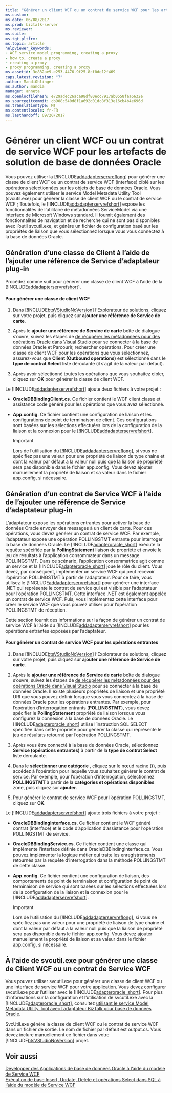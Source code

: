 ```yaml
---
title: "Générer un client WCF ou un contrat de service WCF pour les artefacts de solution de base de données Oracle | Documents Microsoft"
ms.custom: 
ms.date: 06/08/2017
ms.prod: biztalk-server
ms.reviewer: 
ms.suite: 
ms.tgt_pltfrm: 
ms.topic: article
helpviewer_keywords:
- WCF service model programming, creating a proxy
- how to, create a proxy
- creating a proxy
- proxy programming, creating a proxy
ms.assetid: 3e832ae9-e253-4476-9f25-8cf0de12f469
caps.latest.revision: "7"
author: MandiOhlinger
ms.author: mandia
manager: anneta
ms.openlocfilehash: e729adec26aca98df80ecc7917ab0558faa6632e
ms.sourcegitcommit: cb908c540d8f1a692d01dc8f313e16cb4b4e696d
ms.translationtype: MT
ms.contentlocale: fr-FR
ms.lasthandoff: 09/20/2017
---
```

# <a name="generate-a-wcf-client-or-a-wcf-service-contract-for-oracle-database-solution-artifacts"></a>Générer un client WCF ou un contrat de service WCF pour les artefacts de solution de base de données Oracle
Vous pouvez utiliser la [!INCLUDE[addadapterservreflong](../../includes/addadapterservreflong-md.md)] pour générer une classe de client WCF ou un contrat de service WCF (interface) ciblé sur les opérations sélectionnées sur les objets de base de données Oracle. Vous pouvez également utiliser le service Model Metadata Utility Tool (svcutil.exe) pour générer la classe de client WCF ou le contrat de service WCF ; Toutefois, le [!INCLUDE[addadapterservrefshort](../../includes/addadapterservrefshort-md.md)] expose les fonctionnalités de l’utilitaire de métadonnées ServiceModel via une interface de Microsoft Windows standard. Il fournit également des fonctionnalités de navigation et de recherche qui ne sont pas disponibles avec l’outil svcutil.exe, et génère un fichier de configuration basé sur les propriétés de liaison que vous sélectionnez lorsque vous vous connectez à la base de données Oracle.  
  
## <a name="generating-a-client-class-by-using-the-add-adapter-service-reference-plug-in"></a>Génération d’une classe de Client à l’aide de l’ajouter une référence de Service d’adaptateur plug-in  
 Procédez comme suit pour générer une classe de client WCF à l’aide de la [!INCLUDE[addadapterservrefshort](../../includes/addadapterservrefshort-md.md)].  
  
#### <a name="to-generate-a-wcf-client-class"></a>Pour générer une classe de client WCF  
  
1.  Dans [!INCLUDE[btsVStudioNoVersion](../../includes/btsvstudionoversion-md.md)] l’Explorateur de solutions, cliquez sur votre projet, puis cliquez sur **ajouter une référence de Service de carte**.  
  
2.  Après le **ajouter une référence de Service de carte** boîte de dialogue s’ouvre, suivez les étapes de [de récupérer les métadonnées pour des opérations Oracle dans Visual Studio](../../adapters-and-accelerators/adapter-oracle-database/get-metadata-for-oracle-database-operations-in-visual-studio.md) pour se connecter à la base de données Oracle et Parcourir, rechercher opérations. Pour créer une classe de client WCF pour les opérations que vous sélectionnez, assurez-vous que **Client (Outbound operations)** est sélectionné dans le **type de contrat Select** liste déroulante (il s’agit de la valeur par défaut).  
  
3.  Après avoir sélectionné toutes les opérations que vous souhaitez cibler, cliquez sur **OK** pour générer la classe de client WCF.  
  
 Le [!INCLUDE[addadapterservrefshort](../../includes/addadapterservrefshort-md.md)] ajoute deux fichiers à votre projet :  
  
-   **OracleDBBindingClient.cs**. Ce fichier contient le WCF client classe et assistance code généré pour les opérations que vous avez sélectionné.  
  
-   **App.config**. Ce fichier contient une configuration de liaison et les configurations de point de terminaison de client. Ces configurations sont basées sur les sélections effectuées lors de la configuration de la liaison et la connexion pour le [!INCLUDE[addadapterservrefshort](../../includes/addadapterservrefshort-md.md)].  
  
    > [!IMPORTANT]
    >  Lors de l’utilisation du [!INCLUDE[addadapterservreflong](../../includes/addadapterservreflong-md.md)], si vous ne spécifiez pas une valeur pour une propriété de liaison de type chaîne et dont la valeur par défaut a la valeur null puis que la liaison de propriété sera pas disponible dans le fichier app.config. Vous devez ajouter manuellement la propriété de liaison et sa valeur dans le fichier app.config, si nécessaire.  
  
## <a name="generating-a-wcf-service-contract-by-using-the-add-adapter-service-reference-plug-in"></a>Génération d’un contrat de Service WCF à l’aide de l’ajouter une référence de Service d’adaptateur plug-in  
 L’adaptateur expose les opérations entrantes pour activer la base de données Oracle envoyer des messages à un client de carte. Pour ces opérations, vous devez générer un contrat de service WCF. Par exemple, l’adaptateur expose une opération POLLINGSTMT entrante pour interroger la base de données Oracle. Le [!INCLUDE[adapteroracle_short](../../includes/adapteroracle-short-md.md)] exécute la requête spécifiée par la **PollingStatement** liaison de propriété et envoie le jeu de résultats à l’application consommateur dans un message POLLINGSTMT. Dans ce scénario, l’application consommatrice agit comme un service et la [!INCLUDE[adapteroracle_short](../../includes/adapteroracle-short-md.md)] joue le rôle du client. Vous devez, par conséquent, implémenter un service WCF qui peut recevoir l’opération POLLINGSTMT à partir de l’adaptateur. Pour ce faire, vous utilisez le [!INCLUDE[addadapterservrefshort](../../includes/addadapterservrefshort-md.md)] pour générer une interface .NET qui représente le contrat de service qui est visible par l’adaptateur pour l’opération POLLINGSTMT. Cette interface .NET est également appelée un contrat de service WCF. Puis, vous implémentez cette interface pour créer le service WCF que vous pouvez utiliser pour l’opération POLLINGSTMT de réception.  
  
 Cette section fournit des informations sur la façon de générer un contrat de service WCF à l’aide du [!INCLUDE[addadapterservrefshort](../../includes/addadapterservrefshort-md.md)] pour les opérations entrantes exposées par l’adaptateur.  
  
#### <a name="to-generate-a-wcf-service-contract-for-inbound-operations"></a>Pour générer un contrat de service WCF pour les opérations entrantes  
  
1.  Dans [!INCLUDE[btsVStudioNoVersion](../../includes/btsvstudionoversion-md.md)] l’Explorateur de solutions, cliquez sur votre projet, puis cliquez sur **ajouter une référence de Service de carte**.  
  
2.  Après le **ajouter une référence de Service de carte** boîte de dialogue s’ouvre, suivez les étapes de [de récupérer les métadonnées pour des opérations Oracle dans Visual Studio](../../adapters-and-accelerators/adapter-oracle-database/get-metadata-for-oracle-database-operations-in-visual-studio.md) pour se connecter à la base de données Oracle. Il existe plusieurs propriétés de liaison et une propriété URI que vous pouvez définir lorsque vous vous connectez à la base de données Oracle pour les opérations entrantes. Par exemple, pour l’opération d’interrogation entrants (**POLLINGSTMT**), vous devez spécifier le **PollingStatement** propriété de liaison lorsque vous configurez la connexion à la base de données Oracle. Le [!INCLUDE[adapteroracle_short](../../includes/adapteroracle-short-md.md)] utilise l’instruction SQL SELECT spécifiée dans cette propriété pour générer la classe qui représente le jeu de résultats retourné par l’opération POLLINGSTMT.  
  
3.  Après vous être connecté à la base de données Oracle, sélectionnez **Service (opérations entrantes)** à partir de la **type de contrat Select** liste déroulante.  
  
4.  Dans le **sélectionner une catégorie** , cliquez sur le nœud racine (**/**), puis accédez à l’opération pour laquelle vous souhaitez générer le contrat de service. Par exemple, pour l’opération d’interrogation, sélectionnez **POLLINGSTMT** à partir de la **catégories et opérations disponibles** zone, puis cliquez sur **ajouter**.  
  
5.  Pour générer le contrat de service WCF pour l’opération POLLINGSTMT, cliquez sur **OK**.  
  
 Le [!INCLUDE[addadapterservrefshort](../../includes/addadapterservrefshort-md.md)] ajoute trois fichiers à votre projet :  
  
-   **OracleDBBindingInterface.cs**. Ce fichier contient le WCF généré contrat (interface) et le code d’application d’assistance pour l’opération POLLINGSTMT de service.  
  
-   **OracleDBBindingService.cs**. Ce fichier contient une classe qui implémente l’interface définie dans OracleDBBindingInterface.cs. Vous pouvez implémenter la logique métier qui traite les enregistrements retournés par la requête d’interrogation dans la méthode POLLINGSTMT de cette classe.  
  
-   **App.config**. Ce fichier contient une configuration de liaison, des comportements de point de terminaison et configuration de point de terminaison de service qui sont basées sur les sélections effectuées lors de la configuration de la liaison et la connexion pour le [!INCLUDE[addadapterservrefshort](../../includes/addadapterservrefshort-md.md)].  
  
    > [!IMPORTANT]
    >  Lors de l’utilisation du [!INCLUDE[addadapterservreflong](../../includes/addadapterservreflong-md.md)], si vous ne spécifiez pas une valeur pour une propriété de liaison de type chaîne et dont la valeur par défaut a la valeur null puis que la liaison de propriété sera pas disponible dans le fichier app.config. Vous devez ajouter manuellement la propriété de liaison et sa valeur dans le fichier app.config, si nécessaire.  
  
## <a name="using-svcutilexe-to-generate-a-wcf-client-class-or-a-wcf-service-contract"></a>À l’aide de svcutil.exe pour générer une classe de Client WCF ou un contrat de Service WCF  
 Vous pouvez utiliser svcutil.exe pour générer une classe de client WCF ou une interface de service WCF pour votre application. Vous devez configurer svcutil.exe pour l’utiliser avec le [!INCLUDE[adapteroracle_short](../../includes/adapteroracle-short-md.md)]. Pour plus d’informations sur la configuration et l’utilisation de svcutil.exe avec la [!INCLUDE[adapteroracle_short](../../includes/adapteroracle-short-md.md)], consultez [utilisant le service Model Metadata Utility Tool avec l’adaptateur BizTalk pour base de données Oracle](../../adapters-and-accelerators/adapter-oracle-database/use-the-servicemodel-metadata-utility-with-the-oracle-db-adapter-in-biztalk.md).  
  
 SvcUtil.exe génère la classe de client WCF ou le contrat de service WCF dans un fichier de sortie. Le nom de fichier par défaut est output.cs. Vous devez inclure manuellement ce fichier dans votre [!INCLUDE[btsVStudioNoVersion](../../includes/btsvstudionoversion-md.md)] projet.  
  
## <a name="see-also"></a>Voir aussi  
 [Développer des Applications de base de données Oracle à l’aide du modèle de Service WCF](../../adapters-and-accelerators/adapter-oracle-database/develop-oracle-database-applications-using-the-wcf-service-model.md)   
 [Exécution de base Insert, Update, Delete et opérations Select dans SQL à l’aide du modèle de Service WCF](../../adapters-and-accelerators/adapter-sql/insert-update-delete-or-select-operations-in-sql-using-the-wcf-service-model.md)